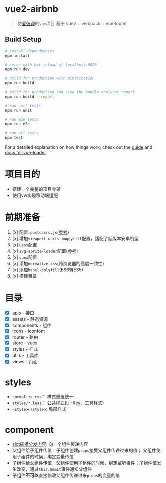 # vue2-airbnb

> 仿[爱彼迎](https://www.airbnb.cn/)的`Vue`项目
> 基于 vue2 + webpack + vueRouter

## Build Setup

``` bash
# install dependencies
npm install

# serve with hot reload at localhost:8080
npm run dev

# build for production with minification
npm run build

# build for production and view the bundle analyzer report
npm run build --report

# run unit tests
npm run unit

# run e2e tests
npm run e2e

# run all tests
npm test
```

For a detailed explanation on how things work, check out the [guide](http://vuejs-templates.github.io/webpack/) and [docs for vue-loader](http://vuejs.github.io/vue-loader).

# 项目目的
* 搭建一个完整的项目骨架
* 使用vw实现移动端适配

# 前期准备
1. [x] 配置`.postcssrc.js`([参考](https://segmentfault.com/a/1190000014185590#articleHeader8))
2. [x] 增加`viewport-units-buggyfill`配置，适配了低版本安卓机型
3. [x] `Less`配置
4. [x] `svg-sprite-loader`配置([参考](https://www.jianshu.com/p/4a03e297c2f0))
5. [x] `vuex`配置
6. [x] 添加`normalize.css`(跨浏览器的高度一致性)
7. [x] 添加`babel-polyfill`(ES6转ES5)
8. [x] 搭建目录

# 目录
* [x] apis - 接口
* [x] assets - 静态资源
* [x] components - 组件
* [x] icons - iconfont
* [x] router - 路由
* [x] store - vuex
* [x] styles - 样式
* [x] utils - 工具库
* [x] views - 页面

# styles
* `normalize.css`： 样式重置统一
* `styles/*.less`： 公共样式(UI-Key、工具样式)
* `<style></style>`: 局部样式

# component
* [slot插槽分发内容](https://cn.vuejs.org/v2/guide/components.html#%E9%80%9A%E8%BF%87%E6%8F%92%E6%A7%BD%E5%88%86%E5%8F%91%E5%86%85%E5%AE%B9): 向一个组件传递内容
* 父组件给子组件传值：子组件创建`props`接受父组件传递过来的值； 父组件使用子组件的时候，绑定变量传值
* 子组件给父组件传值：父组件使用子组件的时候，绑定监听事件；子组件值发生改变，通过`this.$emit`事件通知父组件
* 子组件**不可以**直接修改父组件传递过来`props`的变量的值